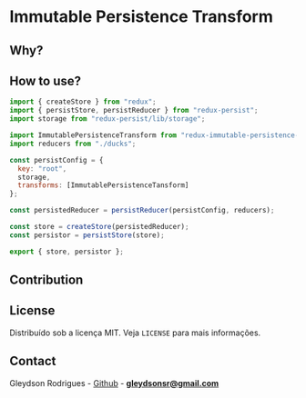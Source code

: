 # Immutable Persistence Transform

## Why?

## How to use?

```javascript
import { createStore } from "redux";
import { persistStore, persistReducer } from "redux-persist";
import storage from "redux-persist/lib/storage";

import ImmutablePersistenceTransform from "redux-immutable-persistence-transform";
import reducers from "./ducks";

const persistConfig = {
  key: "root",
  storage,
  transforms: [ImmutablePersistenceTansform]
};

const persistedReducer = persistReducer(persistConfig, reducers);

const store = createStore(persistedReducer);
const persistor = persistStore(store);

export { store, persistor };
```

## Contribution

## License

Distribuído sob a licença MIT. Veja `LICENSE` para mais informações.

## Contact

Gleydson Rodrigues - [Github](https://github.com/gleydson) - **gleydsonsr@gmail.com**
